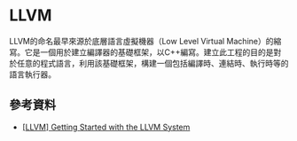# LLVM

LLVM的命名最早來源於底層語言虛擬機器（Low Level Virtual Machine）的縮寫。它是一個用於建立編譯器的基礎框架，以C++編寫。建立此工程的目的是對於任意的程式語言，利用該基礎框架，構建一個包括編譯時、連結時、執行時等的語言執行器。





## 參考資料

* [\[LLVM\] Getting Started with the LLVM System](https://llvm.org/docs/GettingStarted.html#id8)

